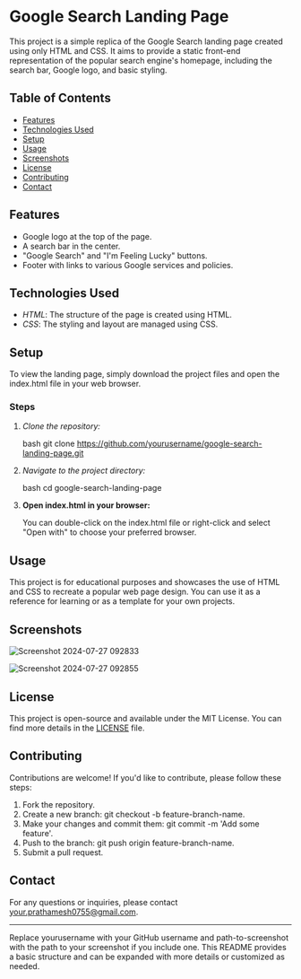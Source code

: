 # Google Search Landing Page

This project is a simple replica of the Google Search landing page created using only HTML and CSS. It aims to provide a static front-end representation of the popular search engine's homepage, including the search bar, Google logo, and basic styling.

## Table of Contents

- [Features](#features)
- [Technologies Used](#technologies-used)
- [Setup](#setup)
- [Usage](#usage)
- [Screenshots](#screenshots)
- [License](#license)
- [Contributing](#contributing)
- [Contact](#contact)

## Features

- Google logo at the top of the page.
- A search bar in the center.
- "Google Search" and "I'm Feeling Lucky" buttons.
- Footer with links to various Google services and policies.

## Technologies Used

- *HTML*: The structure of the page is created using HTML.
- *CSS*: The styling and layout are managed using CSS.

## Setup

To view the landing page, simply download the project files and open the index.html file in your web browser.

### Steps

1. *Clone the repository:*

   bash
   git clone https://github.com/yourusername/google-search-landing-page.git
   

2. *Navigate to the project directory:*

   bash
   cd google-search-landing-page
   

3. **Open index.html in your browser:**

   You can double-click on the index.html file or right-click and select "Open with" to choose your preferred browser.

## Usage

This project is for educational purposes and showcases the use of HTML and CSS to recreate a popular web page design. You can use it as a reference for learning or as a template for your own projects.

## Screenshots
![Screenshot 2024-07-27 092833](https://github.com/user-attachments/assets/db03640c-6683-4f07-a6a3-efac99b9560b)

![Screenshot 2024-07-27 092855](https://github.com/user-attachments/assets/a67c2d8a-d8e0-4487-9a33-ae255f3d55b2)



## License

This project is open-source and available under the MIT License. You can find more details in the [LICENSE](LICENSE) file.

## Contributing

Contributions are welcome! If you'd like to contribute, please follow these steps:

1. Fork the repository.
2. Create a new branch: git checkout -b feature-branch-name.
3. Make your changes and commit them: git commit -m 'Add some feature'.
4. Push to the branch: git push origin feature-branch-name.
5. Submit a pull request.

## Contact

For any questions or inquiries, please contact [your.prathamesh0755@gmail.com](mailto:your.prathamesh0755@gmail.com).

---

Replace yourusername with your GitHub username and path-to-screenshot with the path to your screenshot if you include one. This README provides a basic structure and can be expanded with more details or customized as needed.
